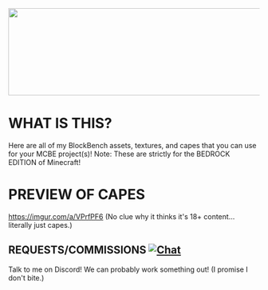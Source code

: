 <img src="https://i.imgur.com/orRM0Ao.png"  width="600" height="175">

# WHAT IS THIS?
Here are all of my BlockBench assets, textures, and capes that you can use for your MCBE project(s)! 
Note: These are strictly for the BEDROCK EDITION of Minecraft!

# PREVIEW OF CAPES
https://imgur.com/a/VPrfPF6 (No clue why it thinks it's 18+ content... literally just capes.)

## REQUESTS/COMMISSIONS [![Chat](https://img.shields.io/badge/chat-on%20discord-7289da.svg)](https://discord.gg/ADEz9KBAW9)
Talk to me on Discord! We can probably work something out! (I promise I don't bite.)
